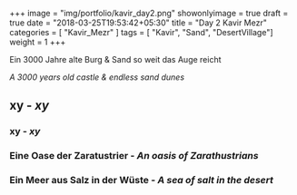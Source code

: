 +++
image = "img/portfolio/kavir_day2.png"
showonlyimage = true
draft = true
date = "2018-03-25T19:53:42+05:30"
title = "Day 2 Kavir Mezr"
categories = [ "Kavir_Mezr" ]
tags = [ "Kavir", "Sand", "DesertVillage"]
weight = 1
+++

Ein 3000 Jahre alte Burg & Sand so weit das Auge reicht

*A 3000 years old castle & endless sand dunes*
<!--more-->

## xy - *xy*




### xy - *xy*


### Eine Oase der Zaratustrier - *An oasis of Zarathustrians*


### Ein Meer aus Salz in der Wüste - *A sea of salt in the desert*



